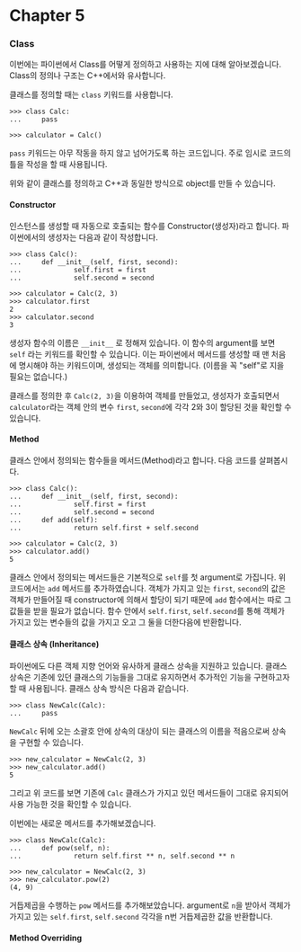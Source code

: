 Chapter 5
================

### Class

이번에는 파이썬에서 Class를 어떻게 정의하고 사용하는 지에 대해 알아보겠습니다. Class의 정의나 구조는 C++에서와 유사합니다. 

클래스를 정의할 때는 `class` 키워드를 사용합니다.

    >>> class Calc:
    ...     pass

    >>> calculator = Calc()

`pass` 키워드는 아무 작동을 하지 않고 넘어가도록 하는 코드입니다. 주로 임시로 코드의 틀을 작성을 할 때 사용됩니다. 

위와 같이 클래스를 정의하고 C++과 동일한 방식으로 object를 만들 수 있습니다.

#### Constructor

인스턴스를 생성할 때 자동으로 호출되는 함수를 Constructor(생성자)라고 합니다. 파이썬에서의 생성자는 다음과 같이 작성합니다.

    >>> class Calc():
    ...     def __init__(self, first, second):
    ...             self.first = first
    ...             self.second = second
    
    >>> calculator = Calc(2, 3)
    >>> calculator.first
    2
    >>> calculator.second
    3

생성자 함수의 이름은 `__init__` 로 정해져 있습니다. 이 함수의 argument를 보면 `self` 라는 키워드를 확인할 수 있습니다. 이는 파이썬에서 메서드를 생성할 때 맨 처음에 명시해야 하는 키워드이며, 생성되는 객체를 의미합니다. (이름을 꼭 "self"로 지을 필요는 없습니다.)

클래스를 정의한 후 `Calc(2, 3)`을 이용하여 객체를 만들었고, 생성자가 호출되면서 `calculator`라는 객체 안의 변수 `first`, `second`에 각각 2와 3이 할당된 것을 확인할 수 있습니다.

#### Method

클래스 안에서 정의되는 함수들을 메서드(Method)라고 합니다. 다음 코드를 살펴봅시다.

    >>> class Calc():
    ...     def __init__(self, first, second):
    ...             self.first = first
    ...             self.second = second
    ...     def add(self):
    ...             return self.first + self.second

    >>> calculator = Calc(2, 3)
    >>> calculator.add()
    5

클래스 안에서 정의되는 메서드들은 기본적으로 `self`를 첫 argument로 가집니다. 위 코드에서는 `add` 메서드를 추가하였습니다. 객체가 가지고 있는 `first`, `second`의 값은 객체가 만들어질 때 constructor에 의해서 할당이 되기 때문에 `add` 함수에서는 따로 그 값들을 받을 필요가 없습니다. 함수 안에서 `self.first`, `self.second`를 통해 객체가 가지고 있는 변수들의 값을 가지고 오고 그 둘을 더한다음에 반환합니다.

#### 클래스 상속 (Inheritance)

파이썬에도 다른 객체 지향 언어와 유사하게 클래스 상속을 지원하고 있습니다. 클래스 상속은 기존에 있던 클래스의 기능들을 그대로 유지하면서 추가적인 기능을 구현하고자 할 때 사용됩니다. 클래스 상속 방식은 다음과 같습니다.

    >>> class NewCalc(Calc):
    ...     pass

`NewCalc` 뒤에 오는 소괄호 안에 상속의 대상이 되는 클래스의 이름을 적음으로써 상속을 구현할 수 있습니다.

    >>> new_calculator = NewCalc(2, 3)
    >>> new_calculator.add()
    5

그리고 위 코드를 보면 기존에 `Calc` 클래스가 가지고 있던 메서드들이 그대로 유지되어 사용 가능한 것을 확인할 수 있습니다.

이번에는 새로운 메서드를 추가해보겠습니다.

    >>> class NewCalc(Calc):
    ...     def pow(self, n):
    ...             return self.first ** n, self.second ** n

    >>> new_calculator = NewCalc(2, 3)
    >>> new_calculator.pow(2)
    (4, 9)

거듭제곱을 수행하는 `pow` 메서드를 추가해보았습니다. argument로 `n`을 받아서 객체가 가지고 있는 `self.first`, `self.second` 각각을 n번 거듭제곱한 값을 반환합니다.

#### Method Overriding


